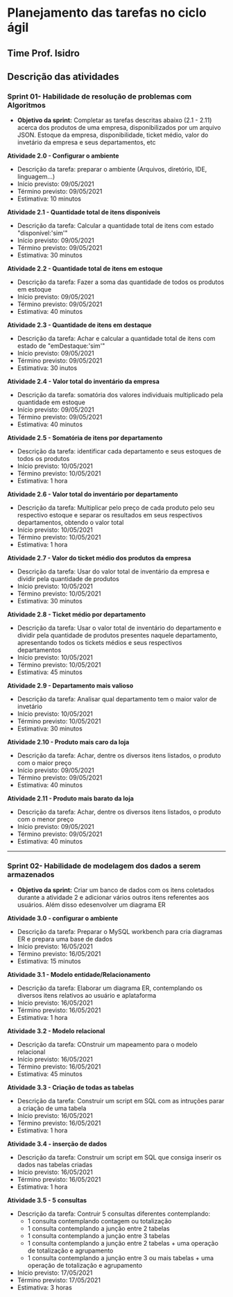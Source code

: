 # Planejamento das tarefas no ciclo ágil
## Time Prof. Isidro
## Descrição das atividades

### Sprint 01- Habilidade de resolução de problemas com Algoritmos ###

 - **Objetivo da sprint:** Completar as tarefas descritas abaixo (2.1 - 2.11) acerca dos produtos de uma empresa, disponibilizados por um arquivo JSON. Estoque da empresa, disponibilidade, ticket médio, valor do invetário da empresa e seus departamentos, etc

**Atividade 2.0 - Configurar o ambiente**
- Descrição da tarefa: preparar o ambiente (Arquivos, diretório, IDE, linguagem...)
- Início previsto: 09/05/2021
- Término previsto: 09/05/2021
- Estimativa: 10 minutos

**Atividade 2.1 - Quantidade total de itens disponíveis**
- Descrição da tarefa: Calcular a quantidade total de itens com estado "disponível:'sim'"
- Início previsto: 09/05/2021
- Término previsto: 09/05/2021
- Estimativa: 30 minutos

**Atividade 2.2 - Quantidade total de itens em estoque**
- Descrição da tarefa: Fazer a soma das quantidade de todos os produtos em estoque 
- Início previsto: 09/05/2021
- Término previsto: 09/05/2021
- Estimativa: 40 minutos

**Atividade 2.3 - Quantidade de itens em destaque**
- Descrição da tarefa: Achar e calcular a quantidade total de itens com estado de "emDestaque:'sim'"
- Início previsto: 09/05/2021
- Término previsto: 09/05/2021
- Estimativa: 30 inutos

**Atividade 2.4 - Valor total do inventário da empresa**
- Descrição da tarefa: somatória dos valores individuais multiplicado pela quantidade em estoque
- Início previsto: 09/05/2021
- Término previsto: 09/05/2021
- Estimativa: 40 minutos

**Atividade 2.5 - Somatória de itens por departamento**
- Descrição da tarefa: identificar cada departamento e seus estoques de todos os produtos 
- Início previsto: 10/05/2021
- Término previsto: 10/05/2021
- Estimativa: 1 hora

**Atividade 2.6 - Valor total do inventário por departamento**
- Descrição da tarefa: Multiplicar pelo preço de cada produto pelo seu respectivo estoque e separar os resultados em seus respectivos departamentos, obtendo o valor total
- Início previsto: 10/05/2021
- Término previsto: 10/05/2021
- Estimativa: 1 hora

**Atividade 2.7 - Valor do ticket médio dos produtos da empresa**
- Descrição da tarefa: Usar do valor total de inventário da empresa e dividir pela quantidade de produtos
- Início previsto: 10/05/2021
- Término previsto: 10/05/2021
- Estimativa: 30 minutos

**Atividade 2.8 - Ticket médio por departamento**
- Descrição da tarefa: Usar o valor total de inventário do departamento e dividir pela quantidade de produtos presentes naquele departamento, apresentando todos os tickets médios e seus respectivos departamentos
- Início previsto: 10/05/2021
- Término previsto: 10/05/2021
- Estimativa: 45 minutos

**Atividade 2.9 - Departamento mais valioso**
- Descrição da tarefa: Analisar qual departamento tem o maior valor de invetário
- Início previsto: 10/05/2021
- Término previsto: 10/05/2021
- Estimativa: 30 minutos

**Atividade 2.10 - Produto mais caro da loja**
- Descrição da tarefa: Achar, dentre os diversos itens listados, o produto com o maior preço
- Início previsto: 09/05/2021
- Término previsto: 09/05/2021
- Estimativa: 40 minutos

**Atividade 2.11 - Produto mais barato da loja**
- Descrição da tarefa: Achar, dentre os diversos itens listados, o produto com o menor preço
- Início previsto: 09/05/2021
- Término previsto: 09/05/2021
- Estimativa: 40 minutos

---

### Sprint 02- Habilidade de modelagem dos dados a serem armazenados ###

 - **Objetivo da sprint:** Criar um banco de dados com os itens coletados durante a atividade 2 e adicionar vários outros itens referentes aos usuários. Além disso edesenvolver um diagrama ER

**Atividade 3.0 - configurar o ambiente**
- Descrição da tarefa: Preparar o MySQL workbench para cria diagramas ER e prepara uma base de dados
- Início previsto: 16/05/2021
- Término previsto: 16/05/2021
- Estimativa: 15 minutos

**Atividade 3.1 - Modelo entidade/Relacionamento**
- Descrição da tarefa: Elaborar um diagrama ER, contemplando os diversos itens relativos ao usuário e aplataforma
- Início previsto: 16/05/2021
- Término previsto: 16/05/2021
- Estimativa: 1 hora

**Atividade 3.2 - Modelo relacional**
- Descrição da tarefa: COnstruir um mapeamento para o modelo relacional
- Início previsto: 16/05/2021
- Término previsto: 16/05/2021
- Estimativa: 45 minutos

**Atividade 3.3 - Criação de todas as tabelas**
- Descrição da tarefa: Construir um script em SQL com as intruções parar a criação de uma tabela
- Início previsto: 16/05/2021
- Término previsto: 16/05/2021
- Estimativa: 1 hora

**Atividade 3.4 - inserção de dados**
- Descrição da tarefa: Construir um script em SQL que consiga inserir os dados nas tabelas criadas
- Início previsto: 16/05/2021
- Término previsto: 16/05/2021
- Estimativa: 1 hora

**Atividade 3.5 - 5 consultas**
- Descrição da tarefa: Contruir 5 consultas diferentes contemplando:
  - 1 consulta contemplando contagem ou totalização
  - 1 consulta contemplando a junção entre 2 tabelas
  - 1 consulta contemplando a junção entre 3 tabelas
  - 1 consulta contemplando a junção entre 2 tabelas + uma operação de totalização e agrupamento
  - 1 consulta contemplando a junção entre 3 ou mais tabelas + uma operação de totalização e agrupamento
- Início previsto: 17/05/2021
- Término previsto: 17/05/2021
- Estimativa: 3 horas

